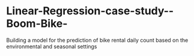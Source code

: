 # Linear-Regression-case-study--Boom-Bike-
Building a model for the prediction of bike rental daily count based on the environmental and seasonal settings
